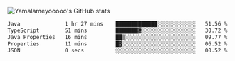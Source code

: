 ![Yamalameyooooo's GitHub stats](https://github-readme-stats.vercel.app/api?username=yamalameyooooo&theme=transparent&show_icons=true\&show=reviews,discussions_started,discussions_answered,prs_merged,prs_merged_percentage)

<!--START_SECTION:waka-->

```txt
Java              1 hr 27 mins    █████████████░░░░░░░░░░░░   51.56 %
TypeScript        51 mins         ███████▓░░░░░░░░░░░░░░░░░   30.72 %
Java Properties   16 mins         ██▒░░░░░░░░░░░░░░░░░░░░░░   09.77 %
Properties        11 mins         █▓░░░░░░░░░░░░░░░░░░░░░░░   06.52 %
JSON              0 secs          ░░░░░░░░░░░░░░░░░░░░░░░░░   00.52 %
```

<!--END_SECTION:waka-->

